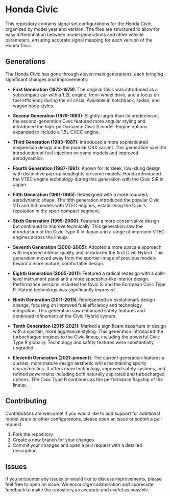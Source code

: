 # Honda Civic

This repository contains signal set configurations for the Honda Civic, organized by model year and version. The files are structured to allow for easy differentiation between model generations and other vehicle parameters, ensuring accurate signal mapping for each version of the Honda Civic.

## Generations

The Honda Civic has gone through eleven main generations, each bringing significant changes and improvements:

- **First Generation (1972-1979)**: The original Civic was introduced as a subcompact car with a 1.2L engine, front-wheel drive, and a focus on fuel efficiency during the oil crisis. Available in hatchback, sedan, and wagon body styles.

- **Second Generation (1979-1983)**: Slightly larger than its predecessor, the second-generation Civic featured more angular styling and introduced the high-performance Civic S model. Engine options expanded to include a 1.5L CVCC engine.

- **Third Generation (1983-1987)**: Introduced a more sophisticated suspension design and the popular CRX variant. This generation saw the introduction of fuel injection on some models and improved aerodynamics.

- **Fourth Generation (1987-1991)**: Known for its sleek, low-slung design with distinctive pop-up headlights on some models. Honda introduced the VTEC engine technology during this generation with the Civic SiR in Japan.

- **Fifth Generation (1991-1995)**: Redesigned with a more rounded, aerodynamic shape. The fifth generation introduced the popular Civic VTi and SiR models with VTEC engines, establishing the Civic's reputation in the sport compact segment.

- **Sixth Generation (1995-2000)**: Featured a more conservative design but continued to improve technically. This generation saw the introduction of the Civic Type R in Japan and a range of improved VTEC engines across the lineup.

- **Seventh Generation (2000-2005)**: Adopted a more upscale approach with improved interior quality and introduced the first Civic Hybrid. This generation moved away from the sportier image of previous models toward a more mature, comfortable design.

- **Eighth Generation (2005-2011)**: Featured a radical redesign with a split-level instrument panel and a more spaceship-like interior design. Performance versions included the Civic Si and the European Civic Type R. Hybrid technology was significantly improved.

- **Ninth Generation (2011-2015)**: Represented an evolutionary design change, focusing on improved fuel efficiency and technology integration. This generation saw enhanced safety features and continued refinement of the Civic Hybrid system.

- **Tenth Generation (2015-2021)**: Marked a significant departure in design with a sportier, more aggressive styling. This generation introduced the turbocharged engines to the Civic lineup, including the powerful Civic Type R globally. Technology and safety features were substantially upgraded.

- **Eleventh Generation (2021-present)**: The current generation features a cleaner, more mature design aesthetic while maintaining sporty characteristics. It offers more technology, improved safety systems, and refined powertrains including both naturally aspirated and turbocharged options. The Civic Type R continues as the performance flagship of the lineup.

## Contributing

Contributions are welcome! If you would like to add support for additional model years or other configurations, please open an issue or submit a pull request.

1. Fork the repository
2. Create a new branch for your changes
3. Commit your changes and open a pull request with a detailed description

## Issues

If you encounter any issues or would like to discuss improvements, please feel free to open an issue. We encourage collaboration and appreciate feedback to make the repository as accurate and useful as possible.
